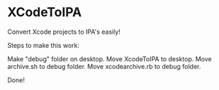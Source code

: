 XCodeToIPA
==========

Convert Xcode projects to IPA's easily!

Steps to make this work:

Make "debug" folder on desktop.
Move XcodeToIPA to desktop.
Move archive.sh to debug folder.
Move xcodearchive.rb to debug folder.

Done!

